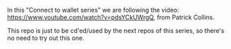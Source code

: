 In this "Connect to wallet series" we are following the video: https://www.youtube.com/watch?v=pdsYCkUWrgQ, from Patrick Collins.

This repo is just to be cd'ed/used by the next repos of this series, so there's no need to try out this one.
